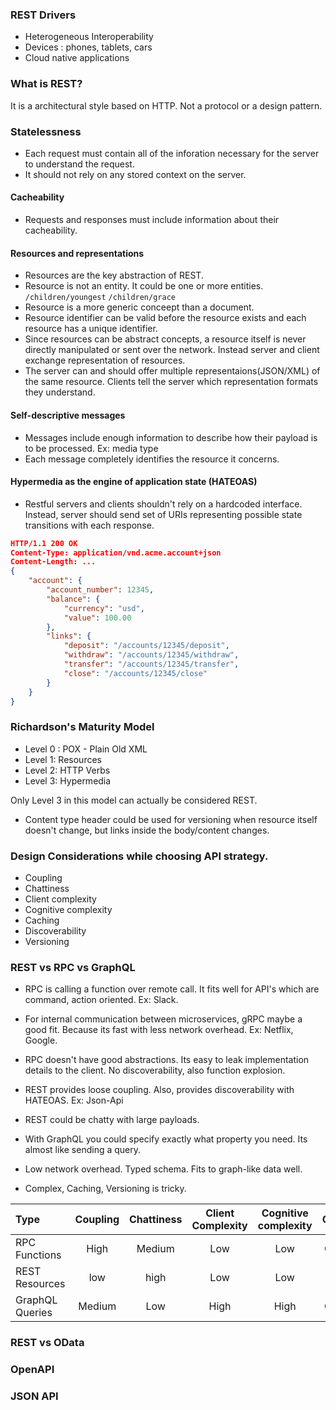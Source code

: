### REST Drivers
* Heterogeneous Interoperability
* Devices : phones, tablets, cars
* Cloud native applications

### What is REST?
It is a architectural style based on HTTP. Not a protocol or a design pattern.
### Statelessness
* Each request must contain all of the inforation necessary for the server to understand the request. 
* It should not rely on any stored context on the server.
#### Cacheability
* Requests and responses must include information about their cacheability.
#### Resources and representations
* Resources are the key abstraction of REST. 
* Resource is not an entity. It could be one or more entities.
`/children/youngest`
`/children/grace`
* Resource is a more generic conceept than a document. 
* Resource identifier can be valid before the resource exists and each resource has a unique identifier.
* Since resources can be abstract concepts, a resource itself is never directly manipulated or sent over the network. Instead server and client exchange representation of resources.
* The server can and should offer multiple representaions(JSON/XML) of the same resource. Clients tell the server which representation formats they understand.
#### Self-descriptive messages
* Messages include enough information to describe how their payload is to be processed. Ex: media type
* Each message completely identifies the resource it concerns.
#### Hypermedia as the engine of application state (HATEOAS)
* Restful servers and clients shouldn't rely on a hardcoded interface. Instead, server should send set of URIs representing possible state transitions with each response.
```json
HTTP/1.1 200 OK
Content-Type: application/vnd.acme.account+json
Content-Length: ...
{
    "account": {
        "account_number": 12345,
        "balance": {
            "currency": "usd",
            "value": 100.00
        },
        "links": {
            "deposit": "/accounts/12345/deposit",
            "withdraw": "/accounts/12345/withdraw",
            "transfer": "/accounts/12345/transfer",
            "close": "/accounts/12345/close"
        }
    }
}
```
### Richardson's Maturity Model
* Level 0 : POX - Plain Old XML
* Level 1: Resources
* Level 2: HTTP Verbs
* Level 3: Hypermedia

Only Level 3 in this model can actually be considered REST.

* Content type header could be used for versioning when resource itself doesn't change, but links inside the body/content changes.


### Design Considerations while choosing API strategy.
* Coupling
* Chattiness
* Client complexity
* Cognitive complexity
* Caching
* Discoverability
* Versioning

### REST vs RPC vs GraphQL
* RPC is calling a function over remote call. It fits well for API's which are command, action oriented. Ex: Slack.
* For internal communication between microservices, gRPC maybe a good fit. Because its fast with less network overhead. Ex: Netflix, Google.
* RPC doesn't have good abstractions. Its easy to leak implementation details to the client. No discoverability, also function explosion.

* REST provides loose coupling. Also, provides discoverability with HATEOAS. Ex: Json-Api
* REST could be chatty with large payloads.

* With GraphQL you could specify exactly what property you need. Its almost like sending a query.
* Low network overhead. Typed schema. Fits to graph-like data well.
* Complex, Caching, Versioning is tricky.


| Type | Coupling        | Chattiness           | Client Complexity  | Cognitive complexity        | Caching           | Discoverability  | Versioning |
|:-------------|:-------------:|:-------------:|:------:|:-------------:|:-------------:|:------:|:-------------:|
|RPC  Functions   | High     | Medium | Low | Low  | Custom |  Bad   | Hard |
|REST Resources | low        | high       | Low | Low  | HTTP    | Good | Easy |
|GraphQL Queries| Medium| Low       | High | High | Custom | Good | ???   |


### REST vs OData


### OpenAPI


### JSON API







